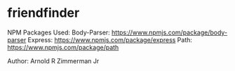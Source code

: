 # friendfinder





NPM Packages Used:
Body-Parser: https://www.npmjs.com/package/body-parser
Express: https://www.npmjs.com/package/express
Path: https://www.npmjs.com/package/path

Author:
Arnold R Zimmerman Jr
